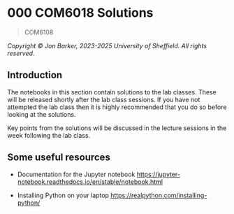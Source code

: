# 000 COM6018 Solutions

> COM6108

*Copyright &copy; Jon Barker, 2023-2025 University of Sheffield. All rights reserved*.

## Introduction

The notebooks in this section contain solutions to the lab classes. These will be released shortly after the lab class sessions. If you have not attempted the lab class then it is highly recommended that you do so before looking at the solutions.

Key points from the solutions will be discussed in the lecture sessions in the week following the lab class.

## Some useful resources

* Documentation for the Jupyter notebook <https://jupyter-notebook.readthedocs.io/en/stable/notebook.html>

* Installing Python on your laptop <https://realpython.com/installing-python/>
